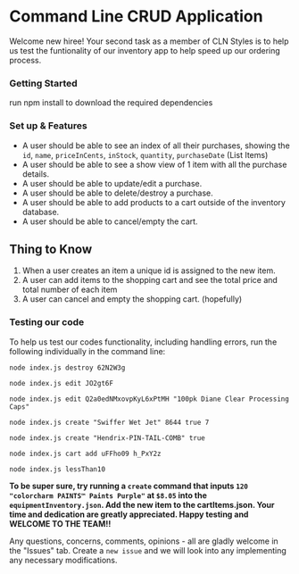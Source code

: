 # Command Line CRUD Application

Welcome new hiree! Your second task as a member of CLN Styles is to help us test the funtionality of our inventory app to help speed up our ordering process. 

### Getting Started 
  run npm install to download the required dependencies

### Set up & Features
  
- A user should be able to see an index of all their purchases, showing the `id`, `name`, `priceInCents`, `inStock`, `quantity`, `purchaseDate` (List Items)
- A user should be able to see a show view of 1 item with all the purchase details. 
- A user should be able to update/edit a purchase.
- A user should be able to delete/destroy a purchase.
- A user should be able to add products to a cart outside of the inventory database.
- A user should be able to cancel/empty the cart.


## Thing to Know
1. When a user creates an item a unique id is assigned to the new item.
2. A user can add items to the shopping cart and see the total price and total number of each item
3. A user can cancel and empty the shopping cart. (hopefully)




### Testing our code

To help us test our codes functionality, including handling errors, 
run the following individually in the command line:

`node index.js destroy 62N2W3g `

`node index.js edit JO2gt6F `

`node index.js edit Q2a0edNMxovpKyL6xPtMH "100pk Diane Clear Processing Caps"`

`node index.js create "Swiffer Wet Jet" 8644 true 7`

`node index.js create "Hendrix-PIN-TAIL-COMB" true`

`node index.js cart add uFFho09 h_PxY2z`

`node index.js lessThan10`


**To be super sure, try running a `create` command that inputs `120` `"colorcharm PAINTS™ Paints Purple"` at `$8.05` into the `equipmentInventory.json`. Add the new item to the cartItems.json. Your time and dedication are greatly appreciated. Happy testing and WELCOME TO THE TEAM!!**


Any questions, concerns, comments, opinions - all are gladly welcome in the "Issues" tab. Create a `new issue` and we will look into any implementing any necessary modifications. 
